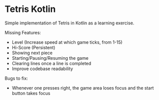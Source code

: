 # Tetris Kotlin

Simple implementation of Tetris in Kotlin as a learning exercise.

Missing Features:

- Level (Increase speed at which game ticks, from 1-15)
- Hi-Score (Persistent)
- Showing next piece
- Starting/Pausing/Resuming the game
- Clearing lines once a line is completed
- Improve codebase readability

Bugs to fix:

- Whenever one presses right, the game area loses focus and the start button takes focus